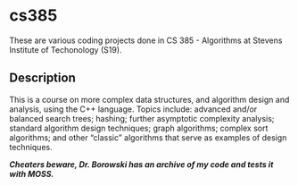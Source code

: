 # cs385
These are various coding projects done in CS 385 - Algorithms at Stevens Institute of Techonology (S19).

## Description

This is a course on more complex data structures, and algorithm design and analysis, using the C++ language. Topics include: advanced and/or balanced search trees; hashing; further asymptotic complexity analysis; standard algorithm design techniques; graph algorithms; complex sort algorithms; and other “classic” algorithms that serve as examples of design techniques. 

***Cheaters beware, Dr. Borowski has an archive of my code and tests it with MOSS.***

